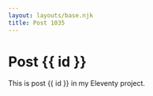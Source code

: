```yaml
---
layout: layouts/base.njk
title: Post 1035
---
```


# Post {{ id }}

This is post {{ id }} in my Eleventy project.
